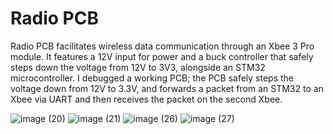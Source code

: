 # Radio PCB

Radio PCB facilitates wireless data communication through an Xbee 3 Pro module. It features a 12V input for power and a buck controller that safely steps down the voltage from 12V to 3V3, alongside an STM32 microcontroller. I debugged a working PCB; the PCB safely steps the voltage down from 12V to 3.3V, and forwards a packet from an STM32 to an Xbee via UART and then receives the packet on the second Xbee. 

![image (20)](https://github.com/laurendjones/portfolio/assets/61713371/5dac566c-d341-4f6b-a6fb-36dd476e82ca)
![image (21)](https://github.com/laurendjones/portfolio/assets/61713371/f78bc415-8e09-4556-8efb-6d7a44487d2f)
![image (26)](https://github.com/laurendjones/portfolio/assets/61713371/d6dec61b-4196-4516-93d3-641a377538ce)
![image (27)](https://github.com/laurendjones/portfolio/assets/61713371/268ea98a-c1d1-4214-a09b-62006289616c)
